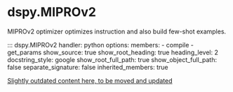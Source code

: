 # dspy.MIPROv2

MIPROv2 optimizer optimizes instruction and also build few-shot examples.

<!-- START_API_REF -->
::: dspy.MIPROv2
    handler: python
    options:
        members:
            - compile
            - get_params
        show_source: true
        show_root_heading: true
        heading_level: 2
        docstring_style: google
        show_root_full_path: true
        show_object_full_path: false
        separate_signature: false
        inherited_members: true
<!-- END_API_REF -->


[Slightly outdated content here, to be moved and updated](https://github.com/stanfordnlp/dspy/blob/b40f359ec567a04a7f8d1d5d1a744ca9c32d5339/docs/docs/deep-dive/optimizers/miprov2.md)
